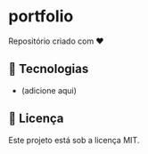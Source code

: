 # portfolio

Repositório criado com ❤️

## 🚀 Tecnologias
- (adicione aqui)

## 📄 Licença
Este projeto está sob a licença MIT.
